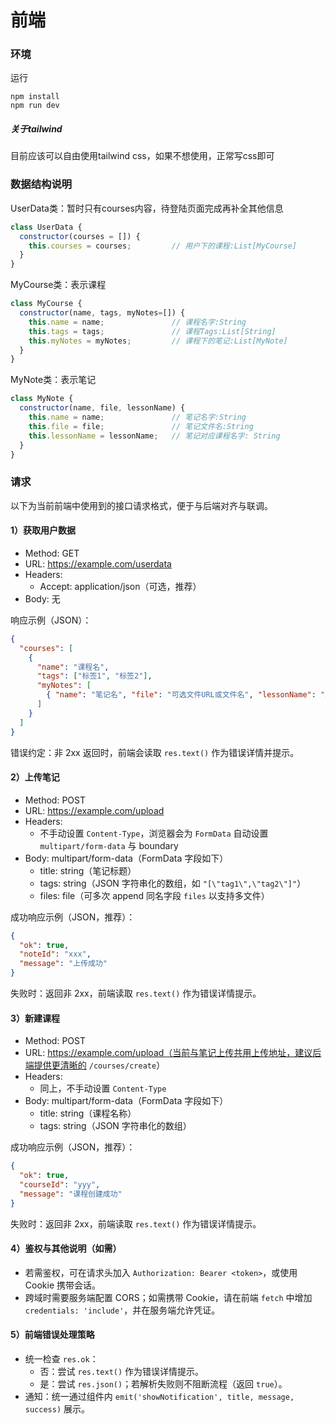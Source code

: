 # 前端

### 环境

运行
```
npm install
npm run dev
```

##### 关于tailwind

目前应该可以自由使用tailwind css，如果不想使用，正常写css即可

### 数据结构说明

UserData类：暂时只有courses内容，待登陆页面完成再补全其他信息 

```javaScript
class UserData {
  constructor(courses = []) {
    this.courses = courses;         // 用户下的课程:List[MyCourse]
  }
}
``` 

MyCourse类：表示课程

```javaScript
class MyCourse {
  constructor(name, tags, myNotes=[]) {
    this.name = name;               // 课程名字:String
    this.tags = tags;               // 课程Tags:List[String]
    this.myNotes = myNotes;         // 课程下的笔记:List[MyNote]
  }
}
```

MyNote类：表示笔记

```javaScript
class MyNote {
  constructor(name, file, lessonName) {
    this.name = name;               // 笔记名字:String
    this.file = file;               // 笔记文件名:String
    this.lessonName = lessonName;   // 笔记对应课程名字: String
  }
}
```

### 请求

以下为当前前端中使用到的接口请求格式，便于与后端对齐与联调。

#### 1）获取用户数据

- Method: GET
- URL: https://example.com/userdata
- Headers:
  - Accept: application/json（可选，推荐）
- Body: 无

响应示例（JSON）：

```json
{
  "courses": [
    {
      "name": "课程名",
      "tags": ["标签1", "标签2"],
      "myNotes": [
        { "name": "笔记名", "file": "可选文件URL或文件名", "lessonName": "所属课程名" }
      ]
    }
  ]
}
```

错误约定：非 2xx 返回时，前端会读取 `res.text()` 作为错误详情并提示。

#### 2）上传笔记

- Method: POST
- URL: https://example.com/upload
- Headers:
  - 不手动设置 `Content-Type`，浏览器会为 `FormData` 自动设置 `multipart/form-data` 与 boundary
- Body: multipart/form-data（FormData 字段如下）
  - title: string（笔记标题）
  - tags: string（JSON 字符串化的数组，如 `"[\"tag1\",\"tag2\"]"`）
  - files: file（可多次 append 同名字段 `files` 以支持多文件）

成功响应示例（JSON，推荐）：

```json
{
  "ok": true,
  "noteId": "xxx",
  "message": "上传成功"
}
```

失败时：返回非 2xx，前端读取 `res.text()` 作为错误详情提示。

#### 3）新建课程

- Method: POST
- URL: https://example.com/upload（当前与笔记上传共用上传地址，建议后端提供更清晰的 `/courses/create`）
- Headers:
  - 同上，不手动设置 `Content-Type`
- Body: multipart/form-data（FormData 字段如下）
  - title: string（课程名称）
  - tags: string（JSON 字符串化的数组）

成功响应示例（JSON，推荐）：

```json
{
  "ok": true,
  "courseId": "yyy",
  "message": "课程创建成功"
}
```

失败时：返回非 2xx，前端读取 `res.text()` 作为错误详情提示。

#### 4）鉴权与其他说明（如需）

- 若需鉴权，可在请求头加入 `Authorization: Bearer <token>`，或使用 Cookie 携带会话。
- 跨域时需要服务端配置 CORS；如需携带 Cookie，请在前端 `fetch` 中增加 `credentials: 'include'`，并在服务端允许凭证。

#### 5）前端错误处理策略

- 统一检查 `res.ok`：
  - 否：尝试 `res.text()` 作为错误详情提示。
  - 是：尝试 `res.json()`；若解析失败则不阻断流程（返回 `true`）。
- 通知：统一通过组件内 `emit('showNotification', title, message, success)` 展示。

